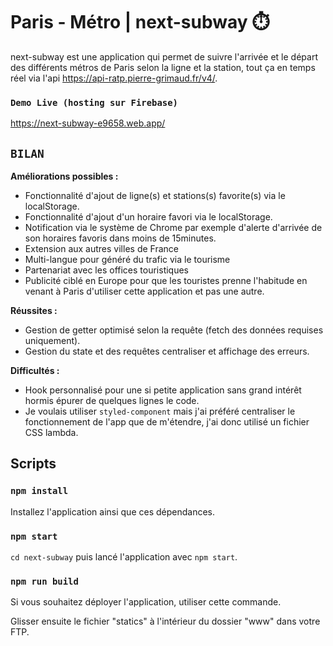 # Paris - Métro | next-subway ⏱️

next-subway est une application qui permet de suivre l'arrivée et le départ des différents métros de Paris selon la ligne et la station, tout ça en temps réel via l'api https://api-ratp.pierre-grimaud.fr/v4/.

### `Demo Live (hosting sur Firebase)`

https://next-subway-e9658.web.app/

## `BILAN`

**Améliorations possibles :**
- Fonctionnalité d'ajout de ligne(s) et stations(s) favorite(s) via le localStorage. 
- Fonctionnalité d'ajout d'un horaire favori via le localStorage. 
- Notification via le système de Chrome par exemple d'alerte d'arrivée de son horaires favoris dans moins de 15minutes.
- Extension aux autres villes de France
- Multi-langue pour généré du trafic via le tourisme
- Partenariat avec les offices touristiques
- Publicité ciblé en Europe pour que les touristes prenne l'habitude en venant à Paris d'utiliser cette application et pas une autre.

**Réussites :**
- Gestion de getter optimisé selon la requête (fetch des données requises uniquement).
- Gestion du state et des requêtes centraliser et affichage des erreurs.

**Difficultés :**
- Hook personnalisé pour une si petite application sans grand intérêt hormis épurer de quelques lignes le code.
- Je voulais utiliser ```styled-component``` mais j'ai préféré centraliser le fonctionnement de l'app que de m'étendre, j'ai donc utilisé un fichier CSS lambda.

## Scripts

### `npm install`

Installez l'application ainsi que ces dépendances.

### ```npm start```

```cd next-subway``` puis lancé l'application avec ```npm start```.

### `npm run build`

Si vous souhaitez déployer l'application, utiliser cette commande.

Glisser ensuite le fichier "statics" à l'intérieur du dossier "www" dans votre FTP.
